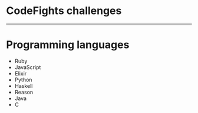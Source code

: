 # CodeFights challenges
----
# Programming languages
  * Ruby
  * JavaScript
  * Elixir
  * Python
  * Haskell
  * Reason
  * Java
  * C
